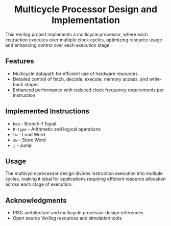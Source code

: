 <!DOCTYPE html>
<html lang="en">
<head>
    <meta charset="UTF-8">
    <meta name="viewport" content="width=device-width, initial-scale=1.0">
</head>
<body>

<h1 align="center">Multicycle Processor Design and Implementation</h1>

<p>This Verilog project implements a multicycle processor, where each instruction executes over multiple clock cycles, optimizing resource usage and enhancing control over each execution stage.</p>

<h2>Features</h2>
<ul>
    <li>Multicycle datapath for efficient use of hardware resources</li>
    <li>Detailed control of fetch, decode, execute, memory access, and write-back stages</li>
    <li>Enhanced performance with reduced clock frequency requirements per instruction</li>
</ul>

<h2>Implemented Instructions</h2>
<ul>
    <li><code>beq</code> - Branch if Equal</li>
    <li><code>R-type</code> - Arithmetic and logical operations</li>
    <li><code>lw</code> - Load Word</li>
    <li><code>sw</code> - Store Word</li>
    <li><code>j</code> - Jump</li>
</ul>

<h2>Usage</h2>
<p>The multicycle processor design divides instruction execution into multiple cycles, making it ideal for applications requiring efficient resource allocation across each stage of execution.</p>

<h2>Acknowledgments</h2>
<ul>
    <li>RISC architecture and multicycle processor design references</li>
    <li>Open source Verilog resources and simulation tools</li>
</ul>

</body>
</html>
